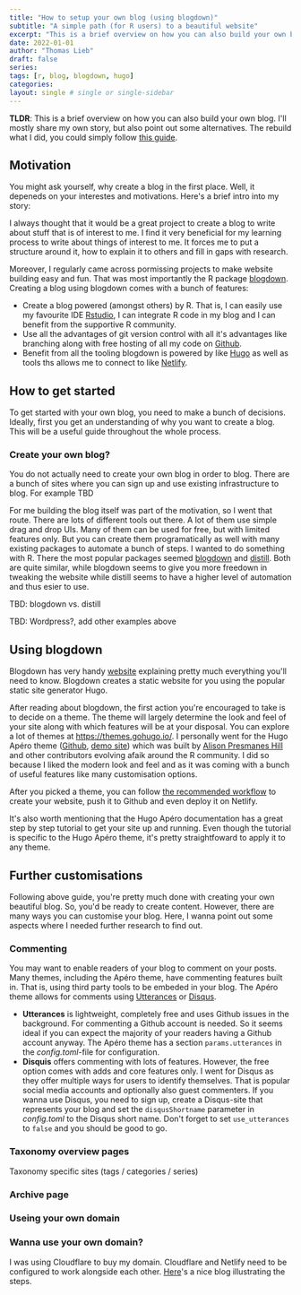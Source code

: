 ```yaml
---
title: "How to setup your own blog (using blogdown)"
subtitle: "A simple path (for R users) to a beautiful website"
excerpt: "This is a brief overview on how you can also build your own blog. I'll mostly share my own story, but also point out some alternatives. The rebuild what I did, you could simply follow [this guide](https://hugo-apero-docs.netlify.app/start/)"
date: 2022-01-01
author: "Thomas Lieb"
draft: false
series:
tags: [r, blog, blogdown, hugo]
categories:
layout: single # single or single-sidebar
---
```


**TLDR**: This is a brief overview on how you can also build your own blog. I'll mostly share my own story, but also point out some alternatives. The rebuild what I did, you could simply follow [this guide](https://hugo-apero-docs.netlify.app/start/).

## Motivation

You might ask yourself, why create a blog in the first place. Well, it depeneds on your interestes and motivations. Here's a brief intro into my story:

I always thought that it would be a great project to create a blog to write about stuff that is of interest to me. I find it very beneficial for my learning process to write about things of interest to me. It forces me to put a structure around it, how to explain it to others and fill in gaps with research.

Moreover, I regularly came across pormissing projects to make website building easy and fun. That was most importantly the R package [blogdown](https://bookdown.org/yihui/blogdown/). Creating a blog using blogdown comes with a bunch of features:

-   Create a blog powered (amongst others) by R. That is, I can easily use my favourite IDE [Rstudio](https://www.rstudio.com/), I can integrate R code in my blog and I can benefit from the supportive R community.
-   Use all the advantages of git version control with all it's advantages like branching along with free hosting of all my code on [Github](https://github.com/rietho/blogdown_website).
-   Benefit from all the tooling blogdown is powered by like [Hugo](https://gohugo.io/) as well as tools ths allows me to connect to like [Netlify](https://www.netlify.com/).


## How to get started

To get started with your own blog, you need to make a bunch of decisions. Ideally, first you get an understanding of why you want to create a blog. This will be a useful guide throughout the whole process.

### Create your own blog?

You do not actually need to create your own blog in order to blog. There are a bunch of sites where you can sign up and use existing infrastructure to blog. For example TBD

For me building the blog itself was part of the motivation, so I went that route. There are lots of different tools out there. A lot of them use simple drag and drop UIs. Many of them can be used for free, but with limited features only. But you can create them programatically as well with many existing packages to automate a bunch of steps. I wanted to do something with R. There the most popular packages seemed [blogdown]() and [distill](). Both are quite similar, while blogdown seems to give you more freedown in tweaking the website while distill seems to have a higher level of automation and thus esier to use.

TBD: blogdown vs. distill

TBD: Wordpress?, add other examples above

## Using blogdown

Blogdown has very handy [website](https://bookdown.org/yihui/blogdown/) explaining pretty much everything you'll need to know. Blogdown creates a static website for you using the popular static site generator Hugo.

After reading about blogdown, the first action you're encouraged to take is to decide on a theme. The theme will largely determine the look and feel of your site along with which features will be at your disposal. You can explore a lot of themes at https://themes.gohugo.io/. I personally went for the Hugo Apéro theme ([Github](https://github.com/apreshill/apero), [demo site](https://hugo-apero.netlify.app/)) which was built by [Alison Presmanes Hill](https://www.apreshill.com/) and other contributors evolving afaik around the R community. I did so because I liked the modern look and feel and as it was coming with a bunch of useful features like many customisation options.

After you picked a theme, you can follow [the recommended workflow](https://bookdown.org/yihui/blogdown/workflow.html) to create your website, push it to Github and even deploy it on Netlify.

It's also worth mentioning that the Hugo Apéro documentation has a great step by step tutorial to get your site up and running. Even though the tutorial is specific to the Hugo Apéro theme, it's pretty straightfoward to apply it to any theme.

## Further customisations

Following above guide, you're pretty much done with creating your own beautiful blog. So, you'd be ready to create content. However, there are many ways you can customise your blog. Here, I wanna point out some aspects where I needed further research to find out.

### Commenting

You may want to enable readers of your blog to comment on your posts. Many themes, including the Apéro theme, have commenting features built in. That is, using third party tools to be embeded in your blog. The Apéro theme allows for comments using [Utterances](https://utteranc.es/) or [Disqus](https://disqus.com/).

* **Utterances** is lightweight, completely free and uses Github issues in the background. For commenting a Github account is needed. So it seems ideal if you can expect the majority of your readers having a Github account anyway. The Apéro theme has a section `params.utterances` in the *config.toml*-file for configuration.
* **Disquis** offers commenting with lots of features. However, the free option comes with adds and core features only. I went for Disqus as they offer multiple ways for users to identify themselves. That is popular social media accounts and optionally also guest commenters. If you wanna use Disqus, you need to sign up, create a Disqus-site that represents your blog and set the `disqusShortname` parameter in *config.toml* to the Disqus short name. Don't forget to set `use_utterances` to `false` and you should be good to go.

### Taxonomy overview pages

Taxonomy specific sites (tags / categories / series)

### Archive page


### Useing your own domain


### Wanna use your own domain?

I was using Cloudflare to buy my domain. Cloudflare and Netlify need to be configured to work alongside each other. [Here](https://jaketrent.com/post/cloudflare-dns-netlify-host)'s a nice blog illustrating the steps.
